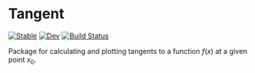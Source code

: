 # Tangent

[![Stable](https://img.shields.io/badge/docs-stable-blue.svg)](https://PabRod.github.io/Tangent.jl/stable/)
[![Dev](https://img.shields.io/badge/docs-dev-blue.svg)](https://PabRod.github.io/Tangent.jl/dev/)
[![Build Status](https://github.com/PabRod/Tangent.jl/actions/workflows/CI.yml/badge.svg?branch=main)](https://github.com/PabRod/Tangent.jl/actions/workflows/CI.yml?query=branch%3Amain)

Package for calculating and plotting tangents to a function $f(x)$ at a given point $x_0$.